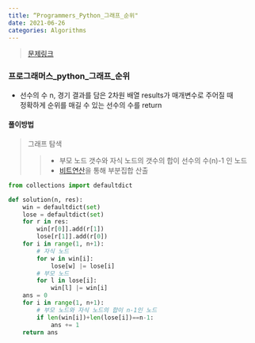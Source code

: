 ```yaml
---
title: “Programmers_Python_그래프_순위"
date: 2021-06-26
categories: Algorithms
---
```




> [문제링크](https://programmers.co.kr/learn/courses/30/lessons/49191)


### 프로그래머스_python_그래프_순위

- 선수의 수 n, 경기 결과를 담은 2차원 배열 results가 매개변수로 주어질 때 <br>
  정확하게 순위를 매길 수 있는 선수의 수를 return
  
#### 풀이방법
> 그래프 탐색
>> - 부모 노드 갯수와 자식 노드의 갯수의 합이 선수의 수(n)-1 인 노드
>> - [비트연산](https://ko.wikipedia.org/wiki/비트_연산)을 통해 부분집합 산출


```python
from collections import defaultdict

def solution(n, res):
    win = defaultdict(set)
    lose = defaultdict(set)
    for r in res:
        win[r[0]].add(r[1])
        lose[r[1]].add(r[0])
    for i in range(1, n+1):
        # 자식 노드
        for w in win[i]:
            lose[w] |= lose[i]
        # 부모 노드
        for l in lose[i]:
            win[l] |= win[i]
    ans = 0
    for i in range(1, n+1):
        # 부모 노드와 자식 노드의 합이 n-1인 노드
        if len(win[i])+len(lose[i])==n-1:
            ans += 1
    return ans
```
